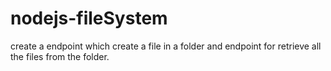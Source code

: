 # nodejs-fileSystem
create a endpoint which create a file in a folder and endpoint for retrieve all the files from the folder.
